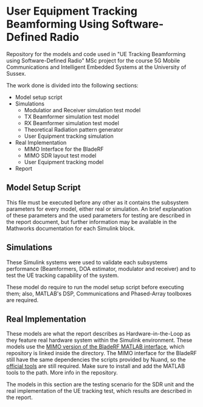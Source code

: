 # User Equipment Tracking Beamforming Using Software-Defined Radio
Repository for the models and code used in "UE Tracking Beamforming using Software-Defined Radio" MSc project for the course
5G Mobile Communications and Intelligent Embedded Systems at the University of Sussex.

The work done is divided into the following sections:
* Model setup script
* Simulations
  * Modulatior and Receiver simulation test model
  * TX Beamformer simulation test model
  * RX Beamformer simulation test model
  * Theoretical Radiation pattern generator
  * User Equipment tracking simulation
* Real Implementation
  * MIMO Interface for the BladeRF
  * MIMO SDR layout test model
  * User Equipment tracking model
* Report

## Model Setup Script
This file must be executed before any other as it contains the subsystem parameters for every model, either real or simulation. 
An brief explanation of these parameters and the used parameters for testing are described in the report document, but further 
information may be available in the Mathworks documentation for each Simulink block.

## Simulations
These Simulink systems were used to validate each subsystems performance (Beamformers, DOA estimator, modulator and receiver)
and to test the UE tracking capability of the system.

These model do require to run the model setup script before executing them; also, MATLAB's DSP, Communications and Phased-Array 
toolboxes are required.

## Real Implementation
These models are what the report describes as Hardware-in-the-Loop as they feature real hardware system within the Simulink 
environment. These models use the [MIMO version of the BladeRF MATLAB interface](https://github.com/JoseAmador95/BladeRF_MIMO), 
which repository is linked inside the directory. The MIMO interface for the BladeRF still have the same dependencies the 
scripts provided by Nuand, so the [official tools](https://www.nuand.com/support/) are still required. Make sure to install and
add the MATLAB tools to the path. More info in the repository.

The models in this section are the testing scenario for the SDR unit and the real implementation of the UE tracking test, which
results are described in the report.

